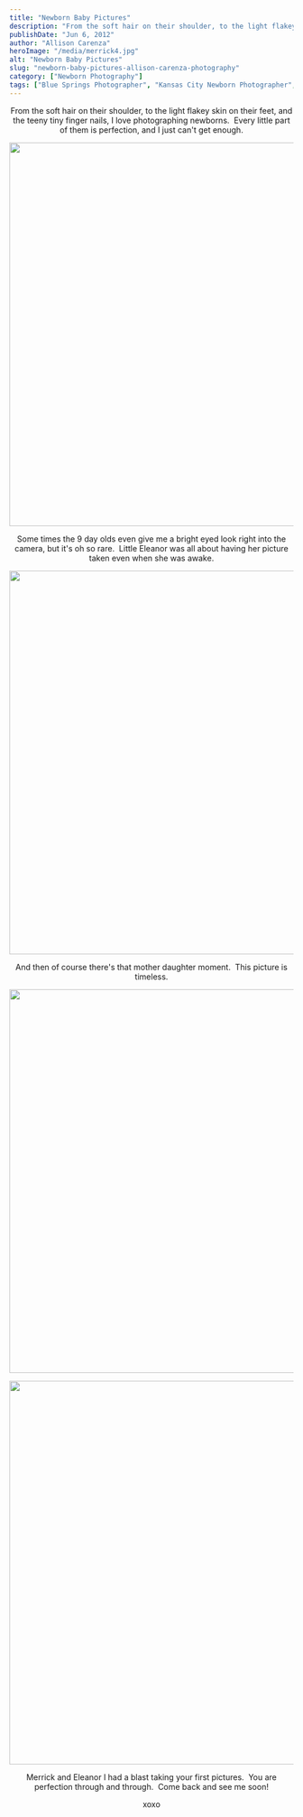 ```yaml
---
title: "Newborn Baby Pictures"
description: "From the soft hair on their shoulder, to the light flakey skin on their feet, and the teeny tiny finger "
publishDate: "Jun 6, 2012"
author: "Allison Carenza"
heroImage: "/media/merrick4.jpg"
alt: "Newborn Baby Pictures"
slug: "newborn-baby-pictures-allison-carenza-photography"
category: ["Newborn Photography"]
tags: ["Blue Springs Photographer", "Kansas City Newborn Photographer", "Newborn Photography", "Newborn Pictures"]
---
```


<p style="text-align: center;">
<p style="text-align: center;">From the soft hair on their shoulder, to the light flakey skin on their feet, and the teeny tiny finger nails, I love photographing newborns.  Every little part of them is perfection, and I just can&apos;t get enough.</p>
<p style="text-align: center;"><img class="aligncenter size-full wp-image-4134" title="merrick4" src="/media/merrick4.jpg" alt="" width="930" height="680"   /></p>
<p style="text-align: center;">Some times the 9 day olds even give me a bright eyed look right into the camera, but it&apos;s oh so rare.  Little Eleanor was all about having her picture taken even when she was awake.</p>
<p style="text-align: center;"><img class="aligncenter size-full wp-image-4132" title="merrick2" src="/media/merrick2.jpg" alt="" width="930" height="680"   /></p>
<p style="text-align: center;">And then of course there&apos;s that mother daughter moment.  This picture is timeless.</p>
<p style="text-align: center;"><img class="aligncenter size-full wp-image-4131" title="merrick1" src="/media/merrick1.jpg" alt="" width="930" height="680"   /></p>
<p style="text-align: center;">
<p style="text-align: center;"><img class="aligncenter size-full wp-image-4133" title="merrick3" src="/media/merrick3.jpg" alt="" width="930" height="680"   /></p>
<p style="text-align: center;">Merrick and Eleanor I had a blast taking your first pictures.  You are perfection through and through.  Come back and see me soon!</p>
<p style="text-align: center;">xoxo</p>
